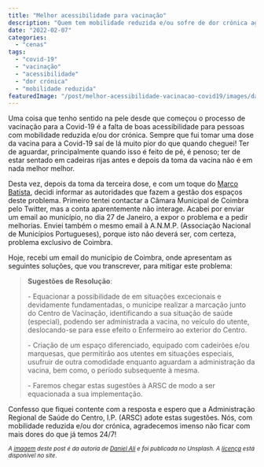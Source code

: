 ```yaml
---
title: "Melhor acessibilidade para vacinação"
description: "Quem tem mobilidade reduzida e/ou sofre de dor crónica agradece"
date: "2022-02-07"
categories: 
  - "cenas"
tags: 
  - "covid-19"
  - "vacinação"
  - "acessibilidade"
  - "dor crónica"
  - "mobilidade reduzida"
featuredImage: "/post/melhor-acessibilidade-vacinacao-covid19/images/daniel-ali-ju1yFZkrxVg-unsplash.jpg"
---
```


Uma coisa que tenho sentido na pele desde que começou o processo de vacinação para a Covid-19 é a falta de boas acessibilidade para pessoas com mobilidade reduzida e/ou dor crónica. Sempre que fui tomar uma dose da vacina para a Covid-19 saí de lá muito pior do que quando cheguei! Ter de aguardar, principalmente quando isso é feito de pé, é penoso; ter de estar sentado em cadeiras rijas antes e depois da toma da vacina não é em nada melhor melhor.

Desta vez, depois da toma da terceira dose, e com um toque do [Marco Batista](twitter.com/marc0Baptista/), decidi informar as autoridades que fazem a gestão dos espaços deste problema. Primeiro tentei contactar a Câmara Municipal de Coimbra pelo Twitter, mas a conta aparentemente não interage. Acabei por enviar um email ao município, no dia 27 de Janeiro, a expor o problema e a pedir melhorias. Enviei também o mesmo email à A.N.M.P. (Associação Nacional de Municípios Portugueses), porque isto não deverá ser, com certeza, problema exclusivo de Coimbra.

Hoje, recebi um email do município de Coimbra, onde apresentam as seguintes soluções, que vou transcrever, para mitigar este problema:

>  **Sugestões de Resolução**:
> 
>  \- Equacionar a possibilidade de em situações excecionais e devidamente  fundamentadas, o munícipe realizar a marcação junto do Centro de  Vacinação, identificando a sua situação de saúde (especial), podendo ser administrada a vacina, no veículo do utente, deslocando-se para esse  efeito o Enfermeiro ao exterior do Centro.
> 
>  \- Criação de um espaço diferenciado, equipado com cadeirões e/ou  marquesas, que permitirão aos utentes em situações especiais, usufruir  de outra comodidade enquanto aguardam a administração da vacina, bem  como, o período subsequente à mesma.
> 
>  \- Faremos chegar estas sugestões à ARSC de modo a ser equacionada a sua implementação.

Confesso que fiquei contente com a resposta e espero que a Administração Regional de Saúde do Centro, I.P. (ARSC) adote estas sugestões. Nós, com mobilidade reduzida e/ou dor crónica, agradecemos imenso não ficar com mais dores do que já temos 24/7!

<small>_A [imagem](https://unsplash.com/photos/ju1yFZkrxVg) deste post é da autoria de [Daniel Ali](https://unsplash.com/@untodesign_) e foi publicada no Unsplash. A [licença](https://unsplash.com/license) está disponível no site_.</small>

